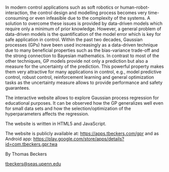 In modern control applications such as soft robotics or human-robot-interaction, the control design and modelling process becomes very time-consuming or even infeasible due to the complexity of the systems. A solution to overcome these issues is provided by data-driven models which require only a minimum of prior knowledge.
However, a general problem of data-driven models is the quantification of the model error which is key for safe application in control. Within the past two decades, Gaussian processes (GPs) have been used increasingly as a data-driven technique due to many beneficial properties such as the bias-variance trade-off and the strong connection to Bayesian mathematics. In contrast to most of the other techniques, GP models provide not only a prediction but also a measure for the uncertainty of the prediction. This powerful property makes them very attractive for many applications in control, e.g., model predictive control, robust control, reinforcement learning and general optimization tasks as the uncertainty measure allows to provide performance and safety guarantees.

The interactive website allows to explore Gaussian process regression for educational purposes. It can be observed how the GP generalizes well even for small data sets and how the selection/optimization of the hyperparameters affects the regression.

The website is written in HTML5 and JavaScript. 

The website is publicly available at: https://apps.tbeckers.com/gpr and as Android app: https://play.google.com/store/apps/details?id=com.tbeckers.gpr.twa

By Thomas Beckers

tbeckers@seas.upenn.edu

